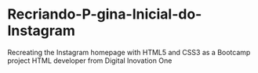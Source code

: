 # Recriando-P-gina-Inicial-do-Instagram
Recreating the Instagram homepage with HTML5 and CSS3 as a Bootcamp project HTML developer from Digital Inovation One
